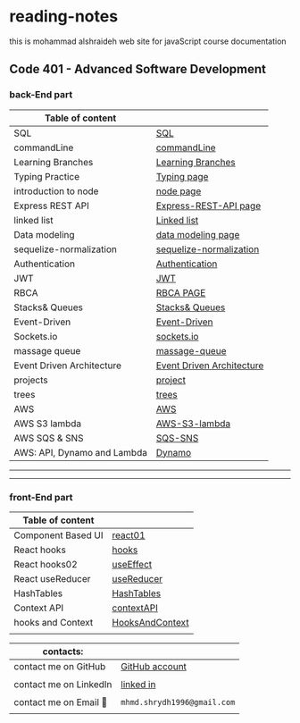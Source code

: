 # reading-notes

this is mohammad alshraideh web site for  javaScript course documentation  


## Code 401 - Advanced Software Development
### back-End part

|Table of content|  |
|--------------------|------------------|  
|  SQL  |  [SQL](./sql.md)| 
|commandLine | [commandLine](./commandLine.md)| 
|Learning Branches  | [Learning Branches](./learningBranches.md)| 
|Typing Practice  | [Typing page](TypingPractice.md)| 
|introduction to node |[node page](./node.md)| 
|Express REST API   | [Express-REST-API page](Express-REST-API.md)| 
|linked list   | [Linked list](linked-list.md)| 
|Data modeling   | [data modeling page](DataModeling.md)| 
|sequelize-normalization|[sequelize-normalization](./sequelize-normalization.md)| 
|Authentication |[Authentication](Authentication.md) | 
|JWT  |  [JWT](./JWT.md)| 
|RBCA | [RBCA PAGE](RBCA.md)| 
|Stacks& Queues| [Stacks& Queues](./StacksAndQueues.md) | 
|Event-Driven| [Event-Driven](/event-driven.md)| 
|Sockets.io| [sockets.io](./sockets.Io.md)|  
|massage queue| [massage-queue](./massage-queue.md)| 
|Event Driven Architecture| [Event Driven Architecture](./EventDrivenArchitecture.md)|  
|projects| [project](./projects.md)|   
|trees| [trees](./trees.md)|   
|AWS| [AWS](./AWS)|  
|AWS S3 lambda| [AWS-S3-lambda](./AWS-S3-lambda.md)|  
|AWS SQS & SNS| [SQS-SNS](./SQS%26SNS.md)|  
|AWS: API, Dynamo and Lambda| [Dynamo](./aws-dynamo.md)|
------
-----

### front-End part

|Table of content|  |
|--------------------|------------------|  
| Component Based UI |  [react01](./react01.md)| 
| React hooks |[hooks](./hooks.md)  | 
| React hooks02 |[useEffect](./useEffectHook.md)  | 
| React useReducer |[useReducer](./useReducer.md)  |
| HashTables |[HashTables](./hashTable.md)  |
|Context API| [contextAPI](./contextAPI.md)|  |
|hooks and Context |[HooksAndContext](./HooksAndContext.md) |  |
| | |



























 
|contacts: |   |
|--------------|-----------------|
|contact me on GitHub  | [GitHub account](https://github.com/mohammadsh96)|
|  | |
|contact me on LinkedIn | [linked in ](https://www.linkedin.com/in/mohammad-alshraideh-67820b186/)|
|  |  | 
|contact me on Email  :email:| ``` mhmd.shrydh1996@gmail.com ```|
|  |  |
